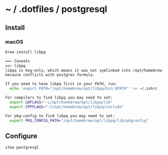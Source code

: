 # ~ / .dotfiles / postgresql

## Install

### macOS

```sh
brew install libpq
```

```sh
==> Caveats
==> libpq
libpq is keg-only, which means it was not symlinked into /opt/homebrew,
because conflicts with postgres formula.

If you need to have libpq first in your PATH, run:
  echo 'export PATH="/opt/homebrew/opt/libpq/bin:$PATH"' >> ~/.zshrc

For compilers to find libpq you may need to set:
  export LDFLAGS="-L/opt/homebrew/opt/libpq/lib"
  export CPPFLAGS="-I/opt/homebrew/opt/libpq/include"

For pkg-config to find libpq you may need to set:
  export PKG_CONFIG_PATH="/opt/homebrew/opt/libpq/lib/pkgconfig"
```

## Configure

```sh
stow postgresql
```
